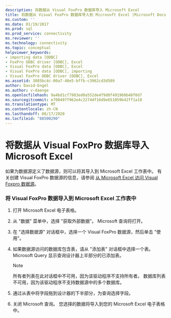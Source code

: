 ```yaml
---
description: 将数据从 Visual FoxPro 数据库导入 Microsoft Excel
title: 将数据从 Visual FoxPro 数据库导入到 Microsoft Excel |Microsoft Docs
ms.custom: ''
ms.date: 01/19/2017
ms.prod: sql
ms.prod_service: connectivity
ms.reviewer: ''
ms.technology: connectivity
ms.topic: conceptual
helpviewer_keywords:
- importing data [ODBC]
- FoxPro ODBC driver [ODBC], Excel
- Visual FoxPro data [ODBC], Excel
- Visual FoxPro data [ODBC], importing
- Visual FoxPro ODBC driver [ODBC], Excel
ms.assetid: 3085bc4c-00a7-40e5-bffb-c3962cd3d509
author: David-Engel
ms.author: v-daenge
ms.openlocfilehash: 9a4bd1cf7983ed0a552de4f9d0f491960b48f0d7
ms.sourcegitcommit: e700497f962e4c2274df16d9e651059b42ff1a10
ms.translationtype: MT
ms.contentlocale: zh-CN
ms.lasthandoff: 08/17/2020
ms.locfileid: "88500290"
---
```

# <a name="importing-data-into-microsoft-excel-from-a-visual-foxpro-database"></a>将数据从 Visual FoxPro 数据库导入 Microsoft Excel
如果为数据源定义了数据源，则可以将其导入到 Microsoft Excel 工作表中。 有关创建 Visual FoxPro 数据源的信息，请参阅 [从 Microsoft Excel 访问 Visual Foxpro 数据源](../../odbc/microsoft/accessing-a-visual-foxpro-data-source-from-microsoft-excel.md)。  
  
### <a name="to-import-visual-foxpro-data-into-an-microsoft-excel-worksheet"></a>将 Visual FoxPro 数据导入到 Microsoft Excel 工作表中  
  
1.  打开 Microsoft Excel 电子表格。  
  
2.  从 "数据" 菜单中，选择 "获取外部数据"。 Microsoft 查询将打开。  
  
3.  在 "选择数据源" 对话框中，选择一个 Visual FoxPro 数据源，然后单击 "使用"。  
  
4.  如果数据源访问的数据库包含表，请从 "添加表" 对话框中选择一个表。 Microsoft Query 显示查询设计器上半部分的已添加表。  
  
    > [!NOTE]  
    >  所有者列表在此对话框中不可用，因为该驱动程序不支持所有者。 数据库列表不可用，因为该驱动程序不支持数据源中的多个数据库。  
  
5.  通过从表中将字段拖到设计器的下半部分，为查询选择字段。  
  
6.  关闭 Microsoft 查询。 您选择的数据将导入到您的 Microsoft Excel 电子表格中。
